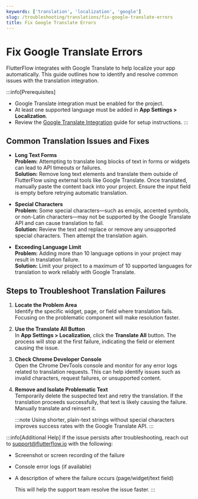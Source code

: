 ```yaml
---
keywords: ['translation', 'localization', 'google']
slug: /troubleshooting/translations/fix-google-translate-errors
title: Fix Google Translate Errors
---
```


# Fix Google Translate Errors

FlutterFlow integrates with Google Translate to help localize your app automatically. This guide outlines how to identify and resolve common issues with the translation integration.

:::info[Prerequisites]
- Google Translate integration must be enabled for the project.
- At least one supported language must be added in **App Settings > Localization**.
- Review the [Google Translate Integration](/concepts/localization/#add-multi-language-support) guide for setup instructions.
:::

## Common Translation Issues and Fixes

- **Long Text Forms**  
   **Problem:** Attempting to translate long blocks of text in forms or widgets can lead to API timeouts or failures.  
   **Solution:** Remove long text elements and translate them outside of FlutterFlow using external tools like Google Translate. Once translated, manually paste the content back into your project. Ensure the input field is empty before retrying automatic translation.

- **Special Characters**  
   **Problem:** Some special characters—such as emojis, accented symbols, or non-Latin characters—may not be supported by the Google Translate API and can cause translation to fail.  
   **Solution:** Review the text and replace or remove any unsupported special characters. Then attempt the translation again.

- **Exceeding Language Limit**  
   **Problem:** Adding more than 10 language options in your project may result in translation failure.  
   **Solution:** Limit your project to a maximum of 10 supported languages for translation to work reliably with Google Translate.

## Steps to Troubleshoot Translation Failures

1. **Locate the Problem Area**  
   Identify the specific widget, page, or field where translation fails. Focusing on the problematic component will make resolution faster.

2. **Use the Translate All Button**  
   In **App Settings > Localization**, click the **Translate All** button. The process will stop at the first failure, indicating the field or element causing the issue.

3. **Check Chrome Developer Console**  
   Open the Chrome DevTools console and monitor for any error logs related to translation requests. This can help identify issues such as invalid characters, request failures, or unsupported content.

4. **Remove and Isolate Problematic Text**  
   Temporarily delete the suspected text and retry the translation. If the translation proceeds successfully, that text is likely causing the failure. Manually translate and reinsert it.

   :::note
   Using shorter, plain-text strings without special characters improves success rates with the Google Translate API.
   :::

:::info[Additional Help]
If the issue persists after troubleshooting, reach out to [support@flutterflow.io](mailto:support@flutterflow.io) with the following:

   - Screenshot or screen recording of the failure
   - Console error logs (if available)
   - A description of where the failure occurs (page/widget/text field)

      This will help the support team resolve the issue faster.
:::


